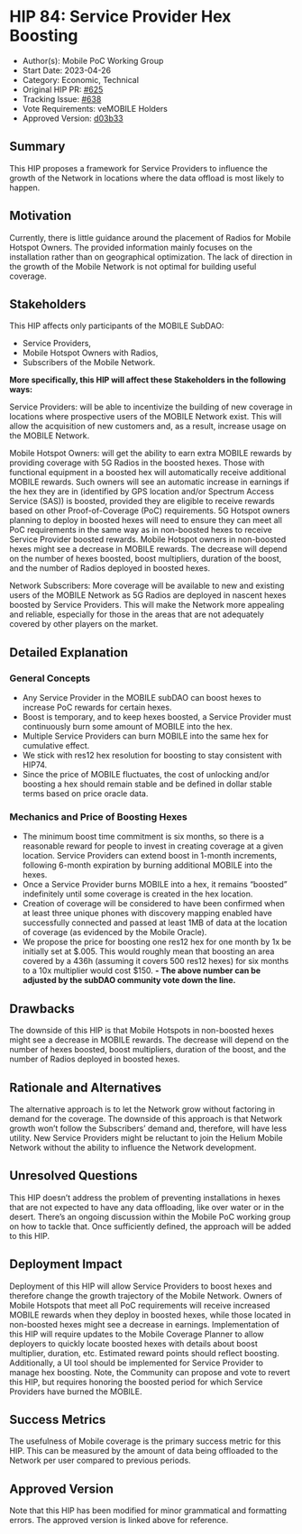 # HIP 84: Service Provider Hex Boosting

- Author(s): Mobile PoC Working Group
- Start Date: 2023-04-26
- Category: Economic, Technical
- Original HIP PR: [#625](https://github.com/helium/HIP/pull/625)
- Tracking Issue: [#638](https://github.com/helium/HIP/issues/638)
- Vote Requirements: veMOBILE Holders
- Approved Version: [d03b33](https://github.com/helium/HIP/blob/d03b337e3334a303640b53f03805f62d5e244ca3/0084-service-provider-hex-boosting.md)

## Summary

This HIP proposes a framework for Service Providers to influence the growth of the Network in locations where the data offload is most likely to happen.

## Motivation

Currently, there is little guidance around the placement of Radios for Mobile Hotspot Owners. The provided information mainly focuses on the installation rather than on geographical optimization. The lack of direction in the growth of the Mobile Network is not optimal for building useful coverage.

## Stakeholders

This HIP affects only participants of the MOBILE SubDAO:

- Service Providers,
- Mobile Hotspot Owners with Radios,
- Subscribers of the Mobile Network.

**More specifically, this HIP will affect these Stakeholders in the following ways:**

Service Providers: will be able to incentivize the building of new coverage in locations where prospective users of the MOBILE Network exist. This will allow the acquisition of new customers and, as a result, increase usage on the MOBILE Network.

Mobile Hotspot Owners: will get the ability to earn extra MOBILE rewards by providing coverage with 5G Radios in the boosted hexes. Those with functional equipment in a boosted hex will automatically receive additional MOBILE rewards. Such owners will see an automatic increase in earnings if the hex they are in (identified by GPS location and/or Spectrum Access Service (SAS)) is boosted, provided they are eligible to receive rewards based on other Proof-of-Coverage (PoC) requirements. 5G Hotspot owners planning to deploy in boosted hexes will need to ensure they can meet all PoC requirements in the same way as in non-boosted hexes to receive Service Provider boosted rewards.
Mobile Hotspot owners in non-boosted hexes might see a decrease in MOBILE rewards. The decrease will depend on the number of hexes boosted, boost multipliers, duration of the boost, and the number of Radios deployed in boosted hexes.

Network Subscribers: More coverage will be available to new and existing users of the MOBILE Network as 5G Radios are deployed in nascent hexes boosted by Service Providers. This will make the Network more appealing and reliable, especially for those in the areas that are not adequately covered by other players on the market.

## Detailed Explanation

### General Concepts

- Any Service Provider in the MOBILE subDAO can boost hexes to increase PoC rewards for certain hexes.
- Boost is temporary, and to keep hexes boosted, a Service Provider must continuously burn some amount of MOBILE into the hex.
- Multiple Service Providers can burn MOBILE into the same hex for cumulative effect.
- We stick with res12 hex resolution for boosting to stay consistent with HIP74.
- Since the price of MOBILE fluctuates, the cost of unlocking and/or boosting a hex should remain stable and be defined in dollar stable terms based on price oracle data.

### Mechanics and Price of Boosting Hexes

- The minimum boost time commitment is six months, so there is a reasonable reward for people to invest in creating coverage at a given location. Service Providers can extend boost in 1-month increments, following 6-month expiration by burning additional MOBILE into the hexes.
- Once a Service Provider burns MOBILE into a hex, it remains “boosted” indefinitely until some coverage is created in the hex location.
- Creation of coverage will be considered to have been confirmed when at least three unique phones with discovery mapping enabled have successfully connected and passed at least 1MB of data at the location of coverage (as evidenced by the Mobile Oracle).
- We propose the price for boosting one res12 hex for one month by 1x be initially set at $.005. This would roughly mean that boosting an area covered by a 436h (assuming it covers 500 res12 hexes) for six months to a 10x multiplier would cost $150.
**- The above number can be adjusted by the subDAO community vote down the line.**

## Drawbacks

The downside of this HIP is that Mobile Hotspots in non-boosted hexes might see a decrease in MOBILE rewards. The decrease will depend on the number of hexes boosted, boost multipliers, duration of the boost, and the number of Radios deployed in boosted hexes.

## Rationale and Alternatives

The alternative approach is to let the Network grow without factoring in demand for the coverage. The downside of this approach is that Network growth won’t follow the Subscribers’ demand and, therefore, will have less utility. New Service Providers might be reluctant to join the Helium Mobile Network without the ability to influence the Network development.

## Unresolved Questions

This HIP doesn’t address the problem of preventing installations in hexes that are not expected to have any data offloading, like over water or in the desert. There’s an ongoing discussion within the Mobile PoC working group on how to tackle that. Once sufficiently defined, the approach will be added to this HIP.

## Deployment Impact

Deployment of this HIP will allow Service Providers to boost hexes and therefore change the growth trajectory of the Mobile Network.
Owners of Mobile Hotspots that meet all PoC requirements will receive increased MOBILE rewards when they deploy in boosted hexes, while those located in non-boosted hexes might see a decrease in earnings.
Implementation of this HIP will require updates to the Mobile Coverage Planner to allow deployers to quickly locate boosted hexes with details about boost multiplier, duration, etc. Estimated reward points should reflect boosting.
Additionally, a UI tool should be implemented for Service Provider to manage hex boosting.
Note, the Community can propose and vote to revert this HIP, but requires honoring the boosted period for which Service Providers have burned the MOBILE.

## Success Metrics

The usefulness of Mobile coverage is the primary success metric for this HIP. This can be measured by the amount of data being offloaded to the Network per user compared to previous periods.

## Approved Version

Note that this HIP has been modified for minor grammatical and formatting errors. The approved version is linked above for reference.
